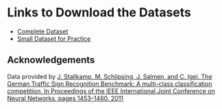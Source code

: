 # Links to Download the Datasets

- [Complete Dataset](https://cdn.cs50.net/ai/2020/x/projects/5/gtsrb.zip)
- [Small Dataset for Practice](https://cdn.cs50.net/ai/2020/x/projects/5/gtsrb-small.zip)

## Acknowledgements

Data provided by [J. Stallkamp, M. Schlipsing, J. Salmen, and C. Igel. The German Traffic Sign Recognition Benchmark: A multi-class classification competition. In Proceedings of the IEEE International Joint Conference on Neural Networks, pages 1453–1460. 2011](https://ieeexplore.ieee.org/document/6033395)

